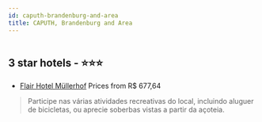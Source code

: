 ```yaml
---
id: caputh-brandenburg-and-area
title: CAPUTH, Brandenburg and Area
---
```


<center><img src="https://i.travelapi.com/hotels/31000000/31000000/30992800/30992780/12ef62b4_z.jpg" alt="" /></center>


##  3 star hotels - ⭐️⭐️⭐️

-    [Flair Hotel Müllerhof](https://www.hurb.com/br/aud/https://www.hurb.com/br/hotels/caputh/flair-hotel-mullerhof-HT-YSZ8?cmp=18055) Prices from R$ 677,64
   > Participe nas várias atividades recreativas do local, incluindo aluguer de bicicletas, ou aprecie soberbas vistas a partir da açoteia.
